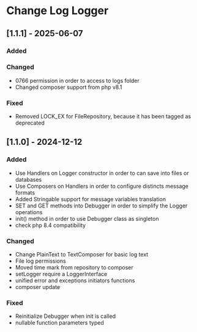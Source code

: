 # Change Log Logger

## [1.1.1] - 2025-06-07

### Added

### Changed

- 0766 permission in order to access to logs folder
- Changed composer support from php v8.1

### Fixed

- Removed LOCK_EX for FileRepository, because it has been tagged as deprecated

## [1.1.0] - 2024-12-12

### Added

- Use Handlers on Logger constructor in order to can save into files or databases
- Use Composers on Handlers in order to configure distincts message formats
- Added Stringable support for message variables translation
- SET and GET methods into Debugger in order to simplify the Logger operations
- init() method in order to use Debugger class as singleton
- check php 8.4 compatibility

### Changed

- Change PlainText to TextComposer for basic log text
- File log permissions
- Moved time mark from repository to composer
- setLogger require a LoggerInterface
- unified error and exceptions initiators functions
- composer update

### Fixed

- Reinitialize Debugger when init is called
- nullable function parameters typed
